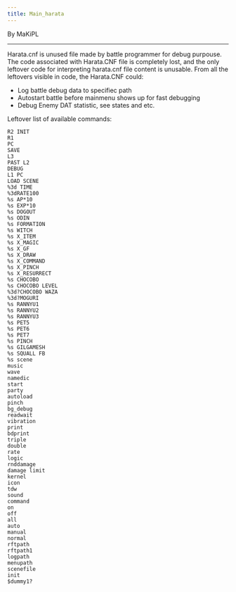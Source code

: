 ```yaml
---
title: Main_harata
---
```


By MaKiPL

------------------------------------------------------------------------

Harata.cnf is unused file made by battle programmer for debug purpouse. The code associated with Harata.CNF file is completely lost, and the only leftover code for interpreting harata.cnf file content is unusable. From all the leftovers visible in code, the Harata.CNF could:

-   Log battle debug data to specifiec path
-   Autostart battle before mainmenu shows up for fast debugging
-   Debug Enemy DAT statistic, see states and etc.

Leftover list of available commands:

`R2 INIT`  
`R1 `  
`PC `  
`SAVE `  
`L3 `  
`PAST L2 `  
`DEBUG  `  
`L1 PC `  
`LOAD SCENE`  
`%3d TIME  `  
`%3dRATE100`  
`%s AP*10 `  
`%s EXP*10 `  
`%s DOGOUT `  
`%s ODIN  `  
`%s FORMATION `  
`%s WITCH `  
`%s X_ITEM `  
`%s X_MAGIC`  
`%s X_GF  `  
`%s X_DRAW `  
`%s X_COMMAND `  
`%s X_PINCH`  
`%s X_RESURRECT`  
`%s CHOCOBO`  
`%s CHOCOBO LEVEL `  
`%3d?CHOCOBO WAZA  `  
`%3d?MOGURI `  
`%s RANNYU1`  
`%s RANNYU2`  
`%s RANNYU3`  
`%s PET5  `  
`%s PET6  `  
`%s PET7  `  
`%s PINCH `  
`%s GILGAMESH `  
`%s SQUALL FB `  
`%s scene `  
`music `  
`wave  `  
`namedic`  
`start `  
`party `  
`autoload  `  
`pinch `  
`bg_debug  `  
`readwait  `  
`vibration `  
`print `  
`bdprint`  
`triple `  
`double `  
`rate  `  
`logic `  
`rnddamage `  
`damage limit `  
`kernel `  
`icon  `  
`tdw`  
`sound `  
`command`  
`on `  
`off`  
`all`  
`auto  `  
`manual `  
`normal `  
`rftpath`  
`rftpath1  `  
`logpath`  
`menupath  `  
`scenefile `  
`init  `  
`$dummy1?`
